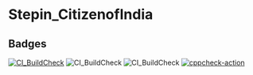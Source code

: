 # Stepin_CitizenofIndia


## Badges
[![CI_BuildCheck](https://github.com/manojhunasimarad/Stepin_electorate/actions/workflows/main.yml/badge.svg)](https://github.com/manojhunasimarad/Stepin_electorate/actions/workflows/main.yml)
![CI_BuildCheck](https://www.code-inspector.com/project/27992/score/svg)
![CI_BuildCheck](https://www.code-inspector.com/project/27992/status/svg)
[![cppcheck-action](https://github.com/manojhunasimarad/Stepin_electorate/actions/workflows/c-cpp.yml/badge.svg)](https://github.com/manojhunasimarad/Stepin_electorate/actions/workflows/c-cpp.yml)
